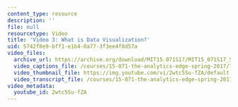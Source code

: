 ```yaml
---
content_type: resource
description: ''
file: null
resourcetype: Video
title: 'Video 3: What is Data Visualization?'
uid: 5742f8e9-bff1-e1b4-0a77-3f3ee4f8d57a
video_files:
  archive_url: https://archive.org/download/MIT15.071S17/MIT15_071S17_Session_7.2.05_300k.mp4
  video_captions_file: /courses/15-071-the-analytics-edge-spring-2017/7750eac028ff5409878d7d8f7b74ad53_2wtc5Su-fZA.vtt
  video_thumbnail_file: https://img.youtube.com/vi/2wtc5Su-fZA/default.jpg
  video_transcript_file: /courses/15-071-the-analytics-edge-spring-2017/63a96c1230b4308b64ba3dd6f0b87f39_2wtc5Su-fZA.pdf
video_metadata:
  youtube_id: 2wtc5Su-fZA
---
```

